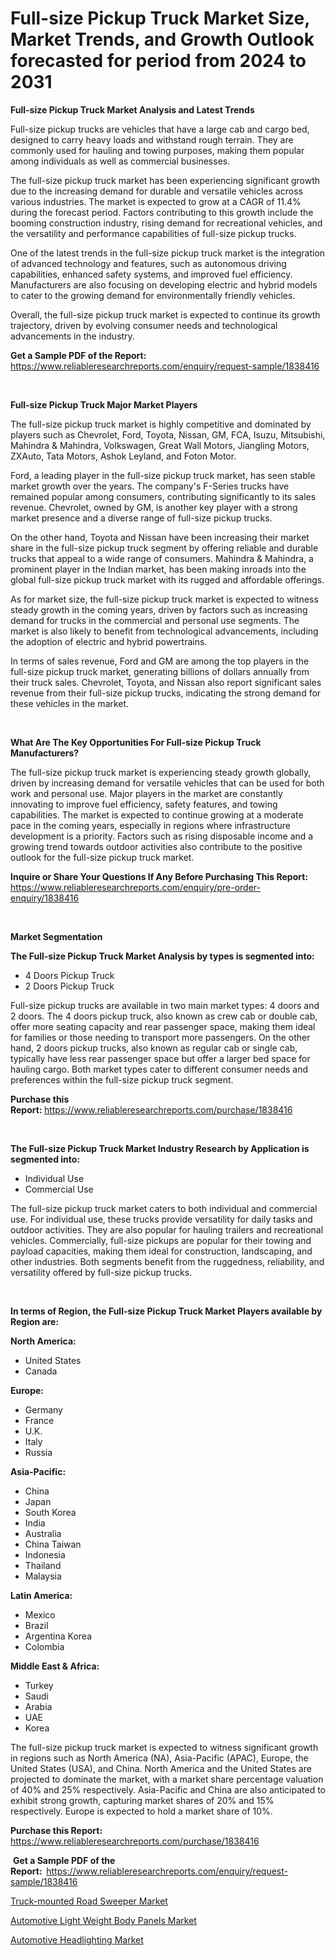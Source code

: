 <p><h1>Full-size Pickup Truck Market Size, Market Trends, and Growth Outlook forecasted for period from 2024 to 2031</h1></p><p><strong>Full-size Pickup Truck Market Analysis and Latest Trends</strong></p>
<p><p>Full-size pickup trucks are vehicles that have a large cab and cargo bed, designed to carry heavy loads and withstand rough terrain. They are commonly used for hauling and towing purposes, making them popular among individuals as well as commercial businesses.</p><p>The full-size pickup truck market has been experiencing significant growth due to the increasing demand for durable and versatile vehicles across various industries. The market is expected to grow at a CAGR of 11.4% during the forecast period. Factors contributing to this growth include the booming construction industry, rising demand for recreational vehicles, and the versatility and performance capabilities of full-size pickup trucks.</p><p>One of the latest trends in the full-size pickup truck market is the integration of advanced technology and features, such as autonomous driving capabilities, enhanced safety systems, and improved fuel efficiency. Manufacturers are also focusing on developing electric and hybrid models to cater to the growing demand for environmentally friendly vehicles.</p><p>Overall, the full-size pickup truck market is expected to continue its growth trajectory, driven by evolving consumer needs and technological advancements in the industry.</p></p>
<p><strong>Get a Sample PDF of the Report:&nbsp;</strong> <a href="https://www.reliableresearchreports.com/enquiry/request-sample/1838416">https://www.reliableresearchreports.com/enquiry/request-sample/1838416</a></p>
<p>&nbsp;</p>
<p><strong>Full-size Pickup Truck Major Market Players</strong></p>
<p><p>The full-size pickup truck market is highly competitive and dominated by players such as Chevrolet, Ford, Toyota, Nissan, GM, FCA, Isuzu, Mitsubishi, Mahindra & Mahindra, Volkswagen, Great Wall Motors, Jiangling Motors, ZXAuto, Tata Motors, Ashok Leyland, and Foton Motor.</p><p>Ford, a leading player in the full-size pickup truck market, has seen stable market growth over the years. The company's F-Series trucks have remained popular among consumers, contributing significantly to its sales revenue. Chevrolet, owned by GM, is another key player with a strong market presence and a diverse range of full-size pickup trucks.</p><p>On the other hand, Toyota and Nissan have been increasing their market share in the full-size pickup truck segment by offering reliable and durable trucks that appeal to a wide range of consumers. Mahindra & Mahindra, a prominent player in the Indian market, has been making inroads into the global full-size pickup truck market with its rugged and affordable offerings.</p><p>As for market size, the full-size pickup truck market is expected to witness steady growth in the coming years, driven by factors such as increasing demand for trucks in the commercial and personal use segments. The market is also likely to benefit from technological advancements, including the adoption of electric and hybrid powertrains.</p><p>In terms of sales revenue, Ford and GM are among the top players in the full-size pickup truck market, generating billions of dollars annually from their truck sales. Chevrolet, Toyota, and Nissan also report significant sales revenue from their full-size pickup trucks, indicating the strong demand for these vehicles in the market.</p></p>
<p>&nbsp;</p>
<p><strong>What Are The Key Opportunities For Full-size Pickup Truck Manufacturers?</strong></p>
<p><p>The full-size pickup truck market is experiencing steady growth globally, driven by increasing demand for versatile vehicles that can be used for both work and personal use. Major players in the market are constantly innovating to improve fuel efficiency, safety features, and towing capabilities. The market is expected to continue growing at a moderate pace in the coming years, especially in regions where infrastructure development is a priority. Factors such as rising disposable income and a growing trend towards outdoor activities also contribute to the positive outlook for the full-size pickup truck market.</p></p>
<p><strong>Inquire or Share Your Questions If Any Before Purchasing This Report:</strong> <a href="https://www.reliableresearchreports.com/enquiry/pre-order-enquiry/1838416">https://www.reliableresearchreports.com/enquiry/pre-order-enquiry/1838416</a></p>
<p>&nbsp;</p>
<p><strong>Market Segmentation</strong></p>
<p><strong>The Full-size Pickup Truck Market Analysis by types is segmented into:</strong></p>
<p><ul><li>4 Doors Pickup Truck</li><li>2 Doors Pickup Truck</li></ul></p>
<p><p>Full-size pickup trucks are available in two main market types: 4 doors and 2 doors. The 4 doors pickup truck, also known as crew cab or double cab, offer more seating capacity and rear passenger space, making them ideal for families or those needing to transport more passengers. On the other hand, 2 doors pickup trucks, also known as regular cab or single cab, typically have less rear passenger space but offer a larger bed space for hauling cargo. Both market types cater to different consumer needs and preferences within the full-size pickup truck segment.</p></p>
<p><strong>Purchase this Report:&nbsp;</strong><a href="https://www.reliableresearchreports.com/purchase/1838416">https://www.reliableresearchreports.com/purchase/1838416</a></p>
<p>&nbsp;</p>
<p><strong>The Full-size Pickup Truck Market Industry Research by Application is segmented into:</strong></p>
<p><ul><li>Individual Use</li><li>Commercial Use</li></ul></p>
<p><p>The full-size pickup truck market caters to both individual and commercial use. For individual use, these trucks provide versatility for daily tasks and outdoor activities. They are also popular for hauling trailers and recreational vehicles. Commercially, full-size pickups are popular for their towing and payload capacities, making them ideal for construction, landscaping, and other industries. Both segments benefit from the ruggedness, reliability, and versatility offered by full-size pickup trucks.</p></p>
<p>&nbsp;</p>
<p><strong>In terms of Region, the Full-size Pickup Truck Market Players available by Region are:</strong></p>
<p>
    <p> <strong> North America: </strong>
        <ul>
            <li>United States</li>
            <li>Canada</li>
        </ul>
        </p> 
    <p> <strong> Europe: </strong>
        <ul>
            <li>Germany</li>
            <li>France</li>
            <li>U.K.</li>
            <li>Italy</li>
            <li>Russia</li>
        </ul>
        </p> 
    <p> <strong> Asia-Pacific: </strong>
        <ul>
            <li>China</li>
            <li>Japan</li>
            <li>South Korea</li>
            <li>India</li>
            <li>Australia</li>
            <li>China Taiwan</li>
            <li>Indonesia</li>
            <li>Thailand</li>
            <li>Malaysia</li>
        </ul>
        </p> 
    <p> <strong> Latin America: </strong>
        <ul>
            <li>Mexico</li>
            <li>Brazil</li>
            <li>Argentina Korea</li>
            <li>Colombia</li>
        </ul>
        </p> 
    <p> <strong> Middle East & Africa: </strong>
        <ul>
            <li>Turkey</li>
            <li>Saudi</li>
            <li>Arabia</li>
            <li>UAE</li>
            <li>Korea</li>
        </ul>
    </p>
    </p>
<p><p>The full-size pickup truck market is expected to witness significant growth in regions such as North America (NA), Asia-Pacific (APAC), Europe, the United States (USA), and China. North America and the United States are projected to dominate the market, with a market share percentage valuation of 40% and 25% respectively. Asia-Pacific and China are also anticipated to exhibit strong growth, capturing market shares of 20% and 15% respectively. Europe is expected to hold a market share of 10%.</p></p>
<p><strong>Purchase this Report: </strong><a href="https://www.reliableresearchreports.com/purchase/1838416">https://www.reliableresearchreports.com/purchase/1838416</a></p>
<p>&nbsp;<strong>Get a Sample PDF of the Report:&nbsp;&nbsp;</strong><a href="https://www.reliableresearchreports.com/enquiry/request-sample/1838416">https://www.reliableresearchreports.com/enquiry/request-sample/1838416</a></p>
<p><strong></strong></p>
<p><p><a href="https://github.com/shotows/Market-Research-Report-List-1/blob/main/truck-mounted-road-sweeper-market.md">Truck-mounted Road Sweeper Market</a></p><p><a href="https://github.com/Sinjinluong3e0awx2m195k76/Market-Research-Report-List-1/blob/main/automotive-light-weight-body-panels-market.md">Automotive Light Weight Body Panels Market</a></p><p><a href="https://view.publitas.com/reportprime-1/automotive-headlighting-market-research-report-reveals-the-latest-trends-and-opportunities-of-this-market-for-period-from-2023-2030/">Automotive Headlighting Market</a></p></p>